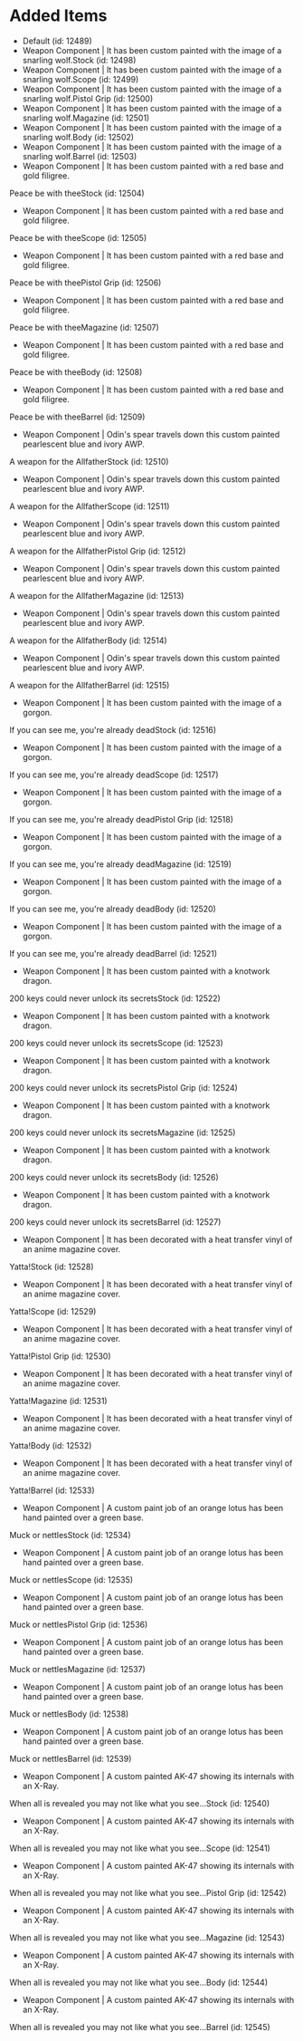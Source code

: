 # Added Items

* Default (id: 12489)
* Weapon Component | It has been custom painted with the image of a snarling wolf.Stock (id: 12498)
* Weapon Component | It has been custom painted with the image of a snarling wolf.Scope (id: 12499)
* Weapon Component | It has been custom painted with the image of a snarling wolf.Pistol Grip (id: 12500)
* Weapon Component | It has been custom painted with the image of a snarling wolf.Magazine (id: 12501)
* Weapon Component | It has been custom painted with the image of a snarling wolf.Body (id: 12502)
* Weapon Component | It has been custom painted with the image of a snarling wolf.Barrel (id: 12503)
* Weapon Component | It has been custom painted with a red base and gold filigree.

Peace be with theeStock (id: 12504)
* Weapon Component | It has been custom painted with a red base and gold filigree.

Peace be with theeScope (id: 12505)
* Weapon Component | It has been custom painted with a red base and gold filigree.

Peace be with theePistol Grip (id: 12506)
* Weapon Component | It has been custom painted with a red base and gold filigree.

Peace be with theeMagazine (id: 12507)
* Weapon Component | It has been custom painted with a red base and gold filigree.

Peace be with theeBody (id: 12508)
* Weapon Component | It has been custom painted with a red base and gold filigree.

Peace be with theeBarrel (id: 12509)
* Weapon Component | Odin's spear travels down this custom painted pearlescent blue and ivory AWP.

A weapon for the AllfatherStock (id: 12510)
* Weapon Component | Odin's spear travels down this custom painted pearlescent blue and ivory AWP.

A weapon for the AllfatherScope (id: 12511)
* Weapon Component | Odin's spear travels down this custom painted pearlescent blue and ivory AWP.

A weapon for the AllfatherPistol Grip (id: 12512)
* Weapon Component | Odin's spear travels down this custom painted pearlescent blue and ivory AWP.

A weapon for the AllfatherMagazine (id: 12513)
* Weapon Component | Odin's spear travels down this custom painted pearlescent blue and ivory AWP.

A weapon for the AllfatherBody (id: 12514)
* Weapon Component | Odin's spear travels down this custom painted pearlescent blue and ivory AWP.

A weapon for the AllfatherBarrel (id: 12515)
* Weapon Component | It has been custom painted with the image of a gorgon.

If you can see me, you're already deadStock (id: 12516)
* Weapon Component | It has been custom painted with the image of a gorgon.

If you can see me, you're already deadScope (id: 12517)
* Weapon Component | It has been custom painted with the image of a gorgon.

If you can see me, you're already deadPistol Grip (id: 12518)
* Weapon Component | It has been custom painted with the image of a gorgon.

If you can see me, you're already deadMagazine (id: 12519)
* Weapon Component | It has been custom painted with the image of a gorgon.

If you can see me, you're already deadBody (id: 12520)
* Weapon Component | It has been custom painted with the image of a gorgon.

If you can see me, you're already deadBarrel (id: 12521)
* Weapon Component | It has been custom painted with a knotwork dragon.

200 keys could never unlock its secretsStock (id: 12522)
* Weapon Component | It has been custom painted with a knotwork dragon.

200 keys could never unlock its secretsScope (id: 12523)
* Weapon Component | It has been custom painted with a knotwork dragon.

200 keys could never unlock its secretsPistol Grip (id: 12524)
* Weapon Component | It has been custom painted with a knotwork dragon.

200 keys could never unlock its secretsMagazine (id: 12525)
* Weapon Component | It has been custom painted with a knotwork dragon.

200 keys could never unlock its secretsBody (id: 12526)
* Weapon Component | It has been custom painted with a knotwork dragon.

200 keys could never unlock its secretsBarrel (id: 12527)
* Weapon Component | It has been decorated with a heat transfer vinyl of an anime magazine cover.

Yatta!Stock (id: 12528)
* Weapon Component | It has been decorated with a heat transfer vinyl of an anime magazine cover.

Yatta!Scope (id: 12529)
* Weapon Component | It has been decorated with a heat transfer vinyl of an anime magazine cover.

Yatta!Pistol Grip (id: 12530)
* Weapon Component | It has been decorated with a heat transfer vinyl of an anime magazine cover.

Yatta!Magazine (id: 12531)
* Weapon Component | It has been decorated with a heat transfer vinyl of an anime magazine cover.

Yatta!Body (id: 12532)
* Weapon Component | It has been decorated with a heat transfer vinyl of an anime magazine cover.

Yatta!Barrel (id: 12533)
* Weapon Component | A custom paint job of an orange lotus has been hand painted over a green base.

Muck or nettlesStock (id: 12534)
* Weapon Component | A custom paint job of an orange lotus has been hand painted over a green base.

Muck or nettlesScope (id: 12535)
* Weapon Component | A custom paint job of an orange lotus has been hand painted over a green base.

Muck or nettlesPistol Grip (id: 12536)
* Weapon Component | A custom paint job of an orange lotus has been hand painted over a green base.

Muck or nettlesMagazine (id: 12537)
* Weapon Component | A custom paint job of an orange lotus has been hand painted over a green base.

Muck or nettlesBody (id: 12538)
* Weapon Component | A custom paint job of an orange lotus has been hand painted over a green base.

Muck or nettlesBarrel (id: 12539)
* Weapon Component | A custom painted AK-47 showing its internals with an X-Ray.

When all is revealed you may not like what you see...Stock (id: 12540)
* Weapon Component | A custom painted AK-47 showing its internals with an X-Ray.

When all is revealed you may not like what you see...Scope (id: 12541)
* Weapon Component | A custom painted AK-47 showing its internals with an X-Ray.

When all is revealed you may not like what you see...Pistol Grip (id: 12542)
* Weapon Component | A custom painted AK-47 showing its internals with an X-Ray.

When all is revealed you may not like what you see...Magazine (id: 12543)
* Weapon Component | A custom painted AK-47 showing its internals with an X-Ray.

When all is revealed you may not like what you see...Body (id: 12544)
* Weapon Component | A custom painted AK-47 showing its internals with an X-Ray.

When all is revealed you may not like what you see...Barrel (id: 12545)

